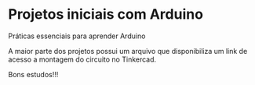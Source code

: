 # Projetos iniciais com Arduino
 Práticas essenciais para aprender Arduino
 
 A maior parte dos projetos possui um arquivo que disponibiliza um link de acesso a montagem do circuito no Tinkercad.
 
 Bons estudos!!!
